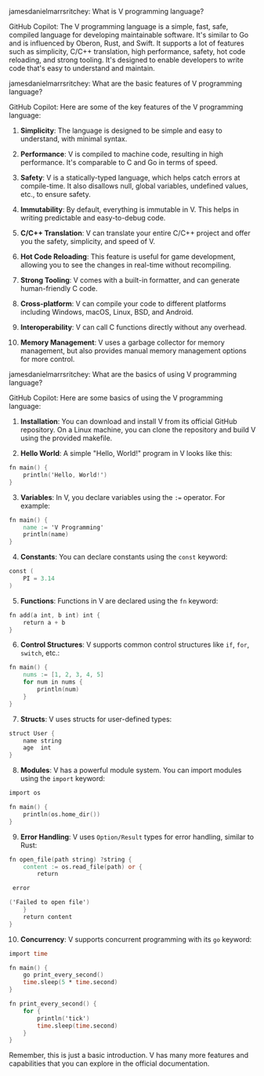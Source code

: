 jamesdanielmarrsritchey: What is V programming language?

GitHub Copilot: The V programming language is a simple, fast, safe, compiled language for developing maintainable software. It's similar to Go and is influenced by Oberon, Rust, and Swift. It supports a lot of features such as simplicity, C/C++ translation, high performance, safety, hot code reloading, and strong tooling. It's designed to enable developers to write code that's easy to understand and maintain.

jamesdanielmarrsritchey: What are the basic features of V programming language?

GitHub Copilot: Here are some of the key features of the V programming language:

1. **Simplicity**: The language is designed to be simple and easy to understand, with minimal syntax.

2. **Performance**: V is compiled to machine code, resulting in high performance. It's comparable to C and Go in terms of speed.

3. **Safety**: V is a statically-typed language, which helps catch errors at compile-time. It also disallows null, global variables, undefined values, etc., to ensure safety.

4. **Immutability**: By default, everything is immutable in V. This helps in writing predictable and easy-to-debug code.

5. **C/C++ Translation**: V can translate your entire C/C++ project and offer you the safety, simplicity, and speed of V.

6. **Hot Code Reloading**: This feature is useful for game development, allowing you to see the changes in real-time without recompiling.

7. **Strong Tooling**: V comes with a built-in formatter, and can generate human-friendly C code.

8. **Cross-platform**: V can compile your code to different platforms including Windows, macOS, Linux, BSD, and Android.

9. **Interoperability**: V can call C functions directly without any overhead.

10. **Memory Management**: V uses a garbage collector for memory management, but also provides manual memory management options for more control.

jamesdanielmarrsritchey: What are the basics of using V programming language?

GitHub Copilot: Here are some basics of using the V programming language:

1. **Installation**: You can download and install V from its official GitHub repository. On a Linux machine, you can clone the repository and build V using the provided makefile.

2. **Hello World**: A simple "Hello, World!" program in V looks like this:

```v
fn main() {
    println('Hello, World!')
}
```

3. **Variables**: In V, you declare variables using the `:=` operator. For example:

```v
fn main() {
    name := 'V Programming'
    println(name)
}
```

4. **Constants**: You can declare constants using the `const` keyword:

```v
const (
    PI = 3.14
)
```

5. **Functions**: Functions in V are declared using the `fn` keyword:

```v
fn add(a int, b int) int {
    return a + b
}
```

6. **Control Structures**: V supports common control structures like `if`, `for`, `switch`, etc.:

```v
fn main() {
    nums := [1, 2, 3, 4, 5]
    for num in nums {
        println(num)
    }
}
```

7. **Structs**: V uses structs for user-defined types:

```v
struct User {
    name string
    age  int
}
```

8. **Modules**: V has a powerful module system. You can import modules using the `import` keyword:

```v
import os

fn main() {
    println(os.home_dir())
}
```

9. **Error Handling**: V uses `Option/Result` types for error handling, similar to Rust:

```v
fn open_file(path string) ?string {
    content := os.read_file(path) or {
        return

 error

('Failed to open file')
    }
    return content
}
```

10. **Concurrency**: V supports concurrent programming with its `go` keyword:

```v
import time

fn main() {
    go print_every_second()
    time.sleep(5 * time.second)
}

fn print_every_second() {
    for {
        println('tick')
        time.sleep(time.second)
    }
}
```

Remember, this is just a basic introduction. V has many more features and capabilities that you can explore in the official documentation.